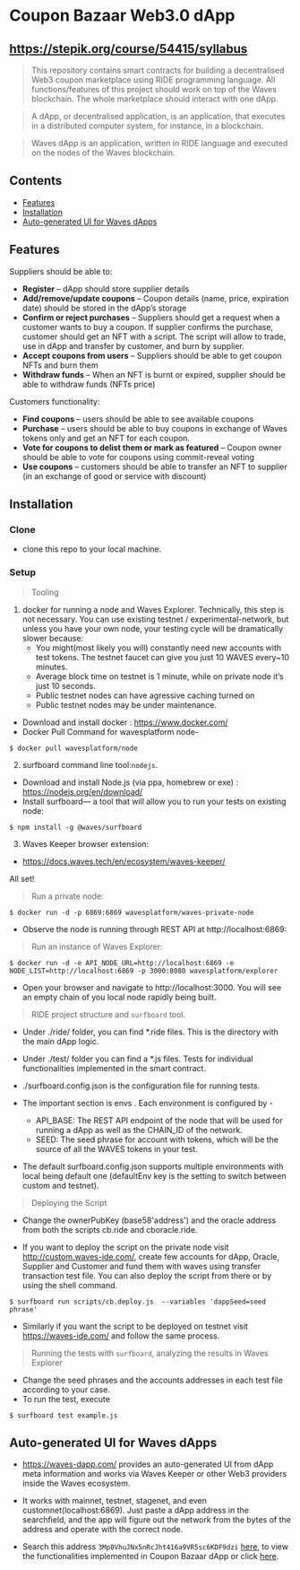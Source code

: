 # Coupon Bazaar Web3.0 dApp
## https://stepik.org/course/54415/syllabus

> This repository contains smart contracts for building a decentralised Web3 coupon marketplace using RIDE programming language. All functions/features of this project should work on top of the Waves blockchain. The whole marketplace should interact with one dApp.

> A dApp, or decentralised application, is an application, that executes in a distributed computer system, for instance, in a blockchain.

> Waves dApp is an application, written in RIDE language and executed on the nodes of the Waves blockchain.

## Contents

- [Features](#features)
- [Installation](#installation)
- [Auto-generated UI for Waves dApps](#Auto-generated-UI-for-Waves-dApps)

## Features

Suppliers should be able to:
- **Register** – dApp should store supplier details
- **Add/remove/update coupons** – Coupon details (name, price, expiration date) should be stored in the dApp’s storage
- **Confirm or reject purchases** – Suppliers should get a request when a customer wants to buy a coupon. If supplier confirms the purchase, customer should get an NFT with a script. The script will allow to trade, use in dApp and transfer by customer, and burn by supplier.
- **Accept coupons from users** – Suppliers should be able to get coupon NFTs and burn them
- **Withdraw funds** – When an NFT is burnt or expired, supplier should be able to withdraw funds (NFTs price)

Customers functionality:
- **Find coupons** – users should be able to see available coupons
- **Purchase** – users should be able to buy coupons in exchange of Waves tokens only and get an NFT for each coupon. 
- **Vote for coupons to delist them or mark as featured** – Coupon owner should be able to vote for coupons using commit-reveal voting
- **Use coupons** – customers should be able to transfer an NFT to supplier (in an exchange of good or service with discount)

## Installation

### Clone

- clone this repo to your local machine.

### Setup 

> Tooling
1. docker for running a node and Waves Explorer. Technically, this step is not necessary. You can use existing testnet / experimental-network, but unless you have your own node, your testing cycle will be dramatically slower because:
    - You might(most likely you will) constantly need new accounts with test tokens. The testnet faucet can give you just 10 WAVES every~10 minutes.
    - Average block time on testnet is 1 minute, while on private node it’s just 10 seconds.
    - Public testnet nodes can have agressive caching turned on
    - Public testnet nodes may be under maintenance.
- Download and install docker : https://www.docker.com/
- Docker Pull Command for wavesplatform node-

```shell
$ docker pull wavesplatform/node
```

2. surfboard command line tool:`nodejs`.
- Download and install Node.js (via ppa, homebrew or exe) : https://nodejs.org/en/download/
- Install surfboard— a tool that will allow you to run your tests on existing node:

```shell
$ npm install -g @waves/surfboard
```

3. Waves Keeper browser extension:
- https://docs.waves.tech/en/ecosystem/waves-keeper/

All set!

> Run a private node:

```shell
$ docker run -d -p 6869:6869 wavesplatform/waves-private-node
```

- Observe the node is running through REST API at http://localhost:6869:

> Run an instance of Waves Explorer:

```shell
$ docker run -d -e API_NODE_URL=http://localhost:6869 -e NODE_LIST=http://localhost:6869 -p 3000:8080 wavesplatform/explorer
```
- Open your browser and navigate to http://localhost:3000. You will see an empty chain of you local node rapidly being built.

> RIDE project structure and `surfboard` tool.

- Under ./ride/ folder, you can find *.ride files. This is the directory with the main dApp logic.
- Under ./test/ folder you can find a *.js files. Tests for individual functionalities implemented in the smart contract.
- ./surfboard.config.json is the configuration file for running tests.

- The important section is envs . Each environment is configured by -
    - API_BASE: The REST API endpoint of the node that will be used for running a dApp as well as the CHAIN_ID of the network.
    - SEED: The seed phrase for account with tokens, which will be the source of all the WAVES tokens in your test.

- The default surfboard.config.json supports multiple environments with local being default one (defaultEnv key is the setting to switch between custom and testnet).

> Deploying the Script
- Change the ownerPubKey (base58'address') and the oracle address from both the scripts cb.ride and cboracle.ride.

- If you want to deploy the script on the private node visit http://custom.waves-ide.com/, create few accounts for dApp, Oracle, Supplier and Customer and fund them with waves using transfer transaction test file. You can also deploy the script from there or by using the shell command.

```shell
$ surfboard run scripts/cb.deploy.js  --variables 'dappSeed=seed phrase'
```
- Similarly if you want the script to be deployed on testnet visit https://waves-ide.com/ and follow the same process.

> Running the tests with `surfboard`, analyzing the results in Waves Explorer
- Change the seed phrases and the accounts addresses in each test file according to your case.
- To run the test, execute

```shell
$ surfboard test example.js
```

## Auto-generated UI for Waves dApps

- https://waves-dapp.com/ provides an auto-generated UI from dApp meta information and works via Waves Keeper or other Web3 providers inside the Waves ecosystem.

- It works with mainnet, testnet, stagenet, and even customnet(localhost:6869). Just paste a dApp address in the searchfield, and the app will figure out the network from the bytes of the address and operate with the correct node.

- Search this address `3Mp8VhuJNx5nRcJht416a9VR5sc6KDF9dzi` [here](https://waves-dapp.com/), to view the functionalities implemented in Coupon Bazaar dApp or click [here](https://waves-dapp.com/3Mp8VhuJNx5nRcJht416a9VR5sc6KDF9dzi).
